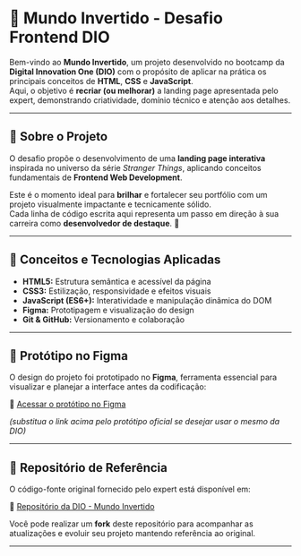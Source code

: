# 🌌 Mundo Invertido - Desafio Frontend DIO

Bem-vindo ao **Mundo Invertido**, um projeto desenvolvido no bootcamp da **Digital Innovation One (DIO)** com o propósito de aplicar na prática os principais conceitos de **HTML**, **CSS** e **JavaScript**.  
Aqui, o objetivo é **recriar (ou melhorar)** a landing page apresentada pelo expert, demonstrando criatividade, domínio técnico e atenção aos detalhes.

---

## 🚀 Sobre o Projeto

O desafio propõe o desenvolvimento de uma **landing page interativa** inspirada no universo da série *Stranger Things*, aplicando conceitos fundamentais de **Frontend Web Development**.

Este é o momento ideal para **brilhar** e fortalecer seu portfólio com um projeto visualmente impactante e tecnicamente sólido.  
Cada linha de código escrita aqui representa um passo em direção à sua carreira como **desenvolvedor de destaque**. 💪

---

## 🧠 Conceitos e Tecnologias Aplicadas

- **HTML5:** Estrutura semântica e acessível da página  
- **CSS3:** Estilização, responsividade e efeitos visuais  
- **JavaScript (ES6+):** Interatividade e manipulação dinâmica do DOM  
- **Figma:** Prototipagem e visualização do design  
- **Git & GitHub:** Versionamento e colaboração  

---

## 🧩 Protótipo no Figma

O design do projeto foi prototipado no **Figma**, ferramenta essencial para visualizar e planejar a interface antes da codificação:

🎨 [Acessar o protótipo no Figma](https://www.figma.com/)

*(substitua o link acima pelo protótipo oficial se desejar usar o mesmo da DIO)*

---

## 🔗 Repositório de Referência

O código-fonte original fornecido pelo expert está disponível em:

📂 [Repositório da DIO - Mundo Invertido](https://github.com/digitalinnovationone/semana-frontend-mundo-invertido)

Você pode realizar um **fork** deste repositório para acompanhar as atualizações e evoluir seu projeto mantendo referência ao original.

---


